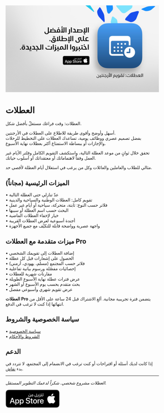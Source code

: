 [![العطلات App](images/banner.png)](https://apps.apple.com/app/id6744455042)  

# العطلات  

العطلات: وقت فراغك مستغلّ بأفضل شكل.  

أسهل وأوضح وأقوى طريقة للاطلاع على العطلات في الأرجنتين.  
بفضل تصميم عصري ووظائف يومية، تساعدك العطلات على التخطيط للرحلات والإجازات أو ببساطة الاستمتاع أكثر بعطلات نهاية الأسبوع.  

تحقق خلال ثوانٍ من موعد العطلة التالية، واستكشف التقويم الكامل وفلتر الأيام غير العمل وفقاً لاهتماماتك أو معتقداتك أو أسلوب حياتك.  

مثالي للطلاب والعاملين والعائلات وكل من يرغب في استغلال أيام العطلة لأقصى حد.  

## الميزات الرئيسية (مجاناً)  

• عدّ تنازلي حتى العطلة التالية  
• تقويم كامل: العطلات الوطنية والسياحية والدينية  
• فلاتر حسب النوع: ثابتة، متحركة، سياحية أو أيام غير عمل  
• البحث حسب اسم العطلة أو سببها  
• خيار لإخفاء العطلات الماضية  
• أجندة أسبوعية لعرض العطلات القريبة  
• واجهة عصرية وواضحة قابلة للتكيّف مع جميع الأجهزة  

## ميزات متقدمة مع العطلات Pro  

• إضافة العطلات إلى تقويمك الشخصي  
• الحصول على إشعارات قبل كل عطلة  
• فلاتر حسب المجتمع (مسلم، يهودي، أرمني)  
• إحصائيات مفصّلة ورسوم بيانية تفاعلية  
• مقارنات شهرية للعطلات  
• عرض فترات عطلة نهاية الأسبوع الطويلة  
• بحث متقدم بحسب يوم الأسبوع أو الشهر  
• عرض تقويم شهري وأسبوعي مفصل  

**العطلات Pro** يتضمن فترة تجريبية مجانية. ألغِ الاشتراك قبل 24 ساعة على الأقل من انتهائها إذا كنت لا ترغب في الدفع.  

## سياسة الخصوصية والشروط  

• [سياسة الخصوصية](https://lucasditomase.github.io/feriados/ar/privacy-policy)  
• [الشروط والأحكام](https://lucasditomase.github.io/feriados/ar/terms-and-conditions)  

## الدعم  

إذا كانت لديك أسئلة أو اقتراحات أو كنت ترغب في الانضمام إلى المجتمع، لا تتردد في بدء [نقاش](https://github.com/lucasditomase/feriados/discussions).  

---  

*العطلات مشروع شخصي. شكراً لدعمك التطوير المستقل.*  

<p align="left">  
  <a href="https://apps.apple.com/app/id6744455042">  
    <img src="images/download-badge.svg" height="60">  
  </a>  
</p>  
